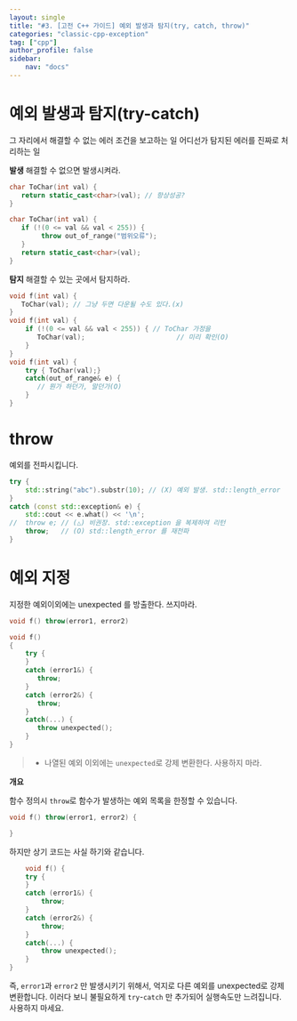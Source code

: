 ```yaml
---
layout: single
title: "#3. [고전 C++ 가이드] 예외 발생과 탐지(try, catch, throw)"
categories: "classic-cpp-exception"
tag: ["cpp"]
author_profile: false
sidebar: 
    nav: "docs"
---
```


# 예외 발생과 탐지(try-catch)

그 자리에서 해결할 수 없는 에러 조건을 보고하는 일
어디선가 탐지된 에러를 진짜로 처리하는 일

**발생**
해결할 수 없으면 발생시켜라.

```cpp
char ToChar(int val) {
   return static_cast<char>(val); // 항상성공?
}

char ToChar(int val) {
   if (!(0 <= val && val < 255)) {
        throw out_of_range("범위오류");
   }
   return static_cast<char>(val);
}
```

**탐지**
해결할 수 있는 곳에서 탐지하라.

```cpp
void f(int val) {
   ToChar(val); // 그냥 두면 다운될 수도 있다.(x)
}
void f(int val) {
    if (!(0 <= val && val < 255)) { // ToChar 가정을
       ToChar(val);                       // 미리 확인(O)
    }
}
void f(int val) {
    try { ToChar(val);}
    catch(out_of_range& e) {
       // 뭔가 하던가, 말던가(O)
    }
}
```

# throw

예외를 전파시킵니다. 

```cpp
try {
    std::string("abc").substr(10); // (X) 예외 발생. std::length_error
}
catch (const std::exception& e) {
    std::cout << e.what() << '\n';
//  throw e; // (△) 비권장. std::exception 을 복제하여 리턴
    throw;   // (O) std::length_error 를 재전파
}
```

# 예외 지정

지정한 예외이외에는 unexpected 를 방출한다.
쓰지마라.

```cpp
void f() throw(error1, error2) 
```

```cpp
void f() 
{
    try {
    }
    catch (error1&) {
       throw;
    } 
    catch (error2&) {
       throw;
    }
    catch(...) {
       throw unexpected();
    }
}
```



> * 나열된 예외 이외에는 `unexpected`로 강제 변환한다. 사용하지 마라.

**개요**

함수 정의시 `throw`로 함수가 발생하는 예외 목록을 한정할 수 있습니다.

```cpp
void f() throw(error1, error2) {

}
```

하지만 상기 코드는 사실 하기와 같습니다.

```cpp
    void f() {
    try {
    } 
    catch (error1&) {
        throw; 
    }
    catch (error2&) {
        throw; 
    }
    catch(...) {
        throw unexpected(); 
    }
}
```

즉, `error1`과 `error2` 만 발생시키기 위해서, 억지로 다른 예외를 unexpected로 강제 변환합니다. 이러다 보니 불필요하게 `try`-`catch` 만 추가되어 실행속도만 느려집니다. 사용하지 마세요.